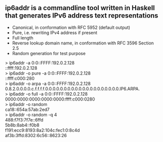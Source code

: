 ## ip6addr is a commandline tool written in Haskell that generates IPv6 address text representations

* Canonical, in conformation with RFC 5952 (default output)
* Pure, i.e. rewriting IPv4 address if present
* Full length
* Reverse lookup domain name, in conformation with RFC 3596 Section 2.5
* Random generation for test purpose  

&gt; ip6addr -a 0:0::FFFF:192.0.2.128  
::ffff:192.0.2.128  
&gt; ip6addr -o pure -a 0:0::FFFF:192.0.2.128  
::ffff:c000:280  
&gt; ip6addr -o arpa -a 0:0::FFFF:192.0.2.128  
0.8.2.0.0.0.0.c.f.f.f.f.0.0.0.0.0.0.0.0.0.0.0.0.0.0.0.0.0.0.0.0.IP6.ARPA.  
&gt; ip6addr -o full -a 0:0::FFFF:192.0.2.128  
0000:0000:0000:0000:0000:ffff:c000:0280  
&gt; ip6addr -o random  
ca18::654a:57ab:2ed7  
&gt; ip6addr -o random -q 4  
488:f7f3:7f7e::6ffd  
5b8b:8ab4::f0b8  
f191:ecc9:8193:8a2:104c:fec1:0:8c4d  
af3b:3ffd:8302:6c56::8623:26
